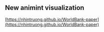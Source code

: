 ## New animint visualization
[https://nhintruong.github.io/WorldBank-paper](https://nhintruong.github.io/WorldBank-paper)

